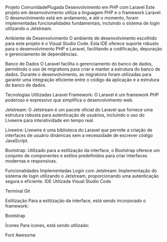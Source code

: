 Projeto ComunidadePlugada
Desenvolvimento em PHP com Laravel
Este projeto em desenvolvimento utiliza a linguagem PHP e o framework Laravel. O desenvolvimento está em andamento, e até o momento, foram implementadas funcionalidades fundamentais, incluindo o sistema de login utilizando o Jetstream.

Ambiente de Desenvolvimento
O ambiente de desenvolvimento escolhido para este projeto é o Visual Studio Code. Esta IDE oferece suporte robusto para o desenvolvimento PHP e Laravel, facilitando a codificação, depuração e gerenciamento de dependências.

Banco de Dados
O Laravel facilita o gerenciamento do banco de dados, permitindo o uso de migrations para criar e manter a estrutura do banco de dados. Durante o desenvolvimento, as migrations foram utilizadas para garantir uma integração eficiente entre o código da aplicação e a estrutura do banco de dados.

Tecnologias Utilizadas
Laravel Framework: O Laravel é um framework PHP poderoso e expressivo que simplifica o desenvolvimento web.

Jetstream: O Jetstream é um pacote oficial do Laravel que fornece uma estrutura robusta para autenticação de usuários, incluindo o uso do Livewire para interatividade em tempo real.

Livewire: Livewire é uma biblioteca do Laravel que permite a criação de interfaces de usuário dinâmicas sem a necessidade de escrever código JavaScript.

Bootstrap: Utilizado para a estilização da interface, o Bootstrap oferece um conjunto de componentes e estilos predefinidos para criar interfaces modernas e responsivas.

Funcionalidades Implementadas
Login com Jetstream: Implementação do sistema de login utilizando o Jetstream, proporcionando uma autenticação segura e eficiente.
IDE Utilizada
Visual Studio Code

Terminal
Git

Estilização
Para a estilização da interface, está sendo incorporado o framework:

Bootstrap

Ícones
Para ícones, está sendo utilizado:

Font Awesome



